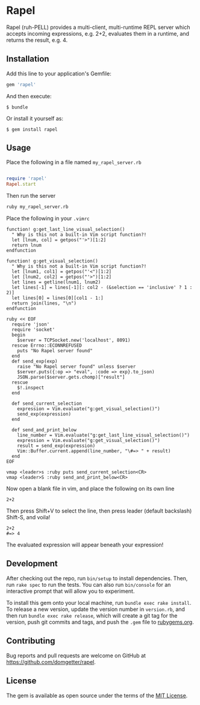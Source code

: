 # Rapel

Rapel (ruh-PELL) provides a multi-client, multi-runtime REPL server which accepts incoming expressions, e.g. 2+2, evaluates them in a runtime, and returns the result, e.g. 4.

## Installation

Add this line to your application's Gemfile:

```ruby
gem 'rapel'
```

And then execute:

    $ bundle

Or install it yourself as:

    $ gem install rapel

## Usage

Place the following in a file named `my_rapel_server.rb`

```ruby

require 'rapel'
Rapel.start

```

Then run the server

```bash
ruby my_rapel_server.rb
```

Place the following in your `.vimrc`

```vim
function! g:get_last_line_visual_selection()
  " Why is this not a built-in Vim script function?!
  let [lnum, col] = getpos("'>")[1:2]
  return lnum
endfunction

function! g:get_visual_selection()
  " Why is this not a built-in Vim script function?!
  let [lnum1, col1] = getpos("'<")[1:2]
  let [lnum2, col2] = getpos("'>")[1:2]
  let lines = getline(lnum1, lnum2)
  let lines[-1] = lines[-1][: col2 - (&selection == 'inclusive' ? 1 : 2)]
  let lines[0] = lines[0][col1 - 1:]
  return join(lines, "\n")
endfunction

ruby << EOF
  require 'json'
  require 'socket'
  begin
    $server = TCPSocket.new('localhost', 8091)
  rescue Errno::ECONNREFUSED
    puts "No Rapel server found"
  end
  def send_exp(exp)
    raise "No Rapel server found" unless $server
    $server.puts({:op => "eval", :code => exp}.to_json)
    JSON.parse($server.gets.chomp)["result"]
  rescue
    $!.inspect
  end

  def send_current_selection
    expression = Vim.evaluate("g:get_visual_selection()")
    send_exp(expression)
  end

  def send_and_print_below
    line_number = Vim.evaluate("g:get_last_line_visual_selection()")
    expression = Vim.evaluate("g:get_visual_selection()")
    result = send_exp(expression)
    Vim::Buffer.current.append(line_number, "\#=> " + result)
  end
EOF

vmap <leader>s :ruby puts send_current_selection<CR>
vmap <leader>S :ruby send_and_print_below<CR>
```

Now open a blank file in vim, and place the following on its own line

```
2+2
```

Then press Shift+V to select the line, then press leader (default backslash) Shift-S, and voila!

```
2+2
#=> 4
```

The evaluated expression will appear beneath your expression!

## Development

After checking out the repo, run `bin/setup` to install dependencies. Then, run `rake spec` to run the tests. You can also run `bin/console` for an interactive prompt that will allow you to experiment.

To install this gem onto your local machine, run `bundle exec rake install`. To release a new version, update the version number in `version.rb`, and then run `bundle exec rake release`, which will create a git tag for the version, push git commits and tags, and push the `.gem` file to [rubygems.org](https://rubygems.org).

## Contributing

Bug reports and pull requests are welcome on GitHub at https://github.com/domgetter/rapel.

## License

The gem is available as open source under the terms of the [MIT License](http://opensource.org/licenses/MIT).

